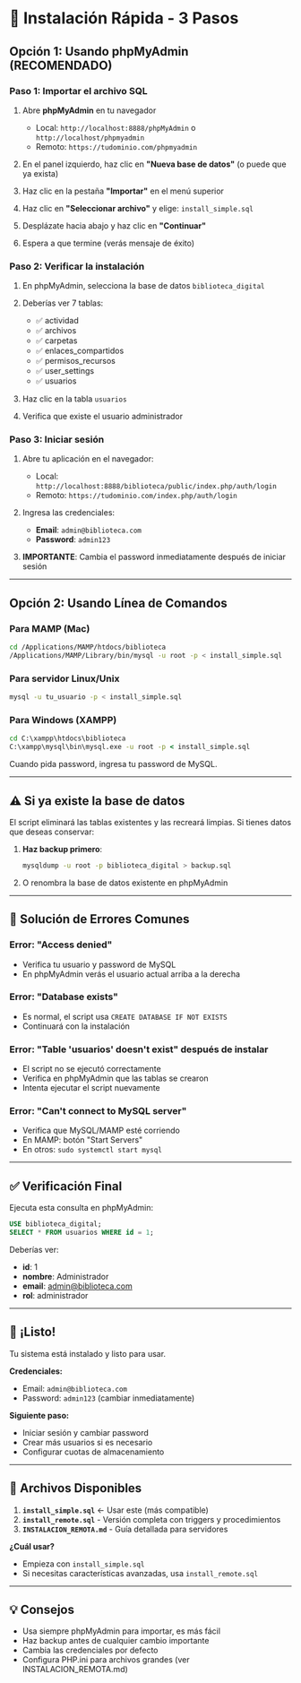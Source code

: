 # 🚀 Instalación Rápida - 3 Pasos

## Opción 1: Usando phpMyAdmin (RECOMENDADO)

### Paso 1: Importar el archivo SQL
1. Abre **phpMyAdmin** en tu navegador
   - Local: `http://localhost:8888/phpMyAdmin` o `http://localhost/phpmyadmin`
   - Remoto: `https://tudominio.com/phpmyadmin`

2. En el panel izquierdo, haz clic en **"Nueva base de datos"** (o puede que ya exista)

3. Haz clic en la pestaña **"Importar"** en el menú superior

4. Haz clic en **"Seleccionar archivo"** y elige: `install_simple.sql`

5. Desplázate hacia abajo y haz clic en **"Continuar"**

6. Espera a que termine (verás mensaje de éxito)

### Paso 2: Verificar la instalación
1. En phpMyAdmin, selecciona la base de datos `biblioteca_digital`
2. Deberías ver 7 tablas:
   - ✅ actividad
   - ✅ archivos
   - ✅ carpetas
   - ✅ enlaces_compartidos
   - ✅ permisos_recursos
   - ✅ user_settings
   - ✅ usuarios

3. Haz clic en la tabla `usuarios`
4. Verifica que existe el usuario administrador

### Paso 3: Iniciar sesión
1. Abre tu aplicación en el navegador:
   - Local: `http://localhost:8888/biblioteca/public/index.php/auth/login`
   - Remoto: `https://tudominio.com/index.php/auth/login`

2. Ingresa las credenciales:
   - **Email**: `admin@biblioteca.com`
   - **Password**: `admin123`

3. **IMPORTANTE**: Cambia el password inmediatamente después de iniciar sesión

---

## Opción 2: Usando Línea de Comandos

### Para MAMP (Mac)
```bash
cd /Applications/MAMP/htdocs/biblioteca
/Applications/MAMP/Library/bin/mysql -u root -p < install_simple.sql
```

### Para servidor Linux/Unix
```bash
mysql -u tu_usuario -p < install_simple.sql
```

### Para Windows (XAMPP)
```cmd
cd C:\xampp\htdocs\biblioteca
C:\xampp\mysql\bin\mysql.exe -u root -p < install_simple.sql
```

Cuando pida password, ingresa tu password de MySQL.

---

## ⚠️ Si ya existe la base de datos

El script eliminará las tablas existentes y las recreará limpias. Si tienes datos que deseas conservar:

1. **Haz backup primero**:
   ```bash
   mysqldump -u root -p biblioteca_digital > backup.sql
   ```

2. O renombra la base de datos existente en phpMyAdmin

---

## 🐛 Solución de Errores Comunes

### Error: "Access denied"
- Verifica tu usuario y password de MySQL
- En phpMyAdmin verás el usuario actual arriba a la derecha

### Error: "Database exists"
- Es normal, el script usa `CREATE DATABASE IF NOT EXISTS`
- Continuará con la instalación

### Error: "Table 'usuarios' doesn't exist" después de instalar
- El script no se ejecutó correctamente
- Verifica en phpMyAdmin que las tablas se crearon
- Intenta ejecutar el script nuevamente

### Error: "Can't connect to MySQL server"
- Verifica que MySQL/MAMP esté corriendo
- En MAMP: botón "Start Servers"
- En otros: `sudo systemctl start mysql`

---

## ✅ Verificación Final

Ejecuta esta consulta en phpMyAdmin:

```sql
USE biblioteca_digital;
SELECT * FROM usuarios WHERE id = 1;
```

Deberías ver:
- **id**: 1
- **nombre**: Administrador
- **email**: admin@biblioteca.com
- **rol**: administrador

---

## 🎉 ¡Listo!

Tu sistema está instalado y listo para usar.

**Credenciales:**
- Email: `admin@biblioteca.com`
- Password: `admin123` (cambiar inmediatamente)

**Siguiente paso:**
- Iniciar sesión y cambiar password
- Crear más usuarios si es necesario
- Configurar cuotas de almacenamiento

---

## 📝 Archivos Disponibles

1. **`install_simple.sql`** ← Usar este (más compatible)
2. **`install_remote.sql`** - Versión completa con triggers y procedimientos
3. **`INSTALACION_REMOTA.md`** - Guía detallada para servidores

**¿Cuál usar?**
- Empieza con `install_simple.sql`
- Si necesitas características avanzadas, usa `install_remote.sql`

---

## 💡 Consejos

- Usa siempre phpMyAdmin para importar, es más fácil
- Haz backup antes de cualquier cambio importante
- Cambia las credenciales por defecto
- Configura PHP.ini para archivos grandes (ver INSTALACION_REMOTA.md)
